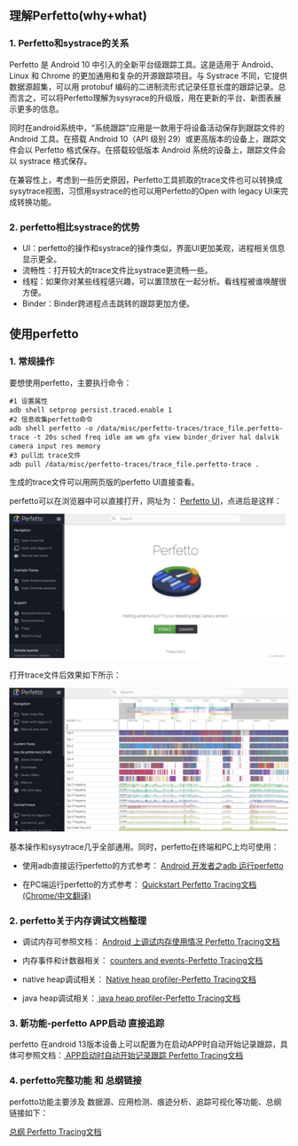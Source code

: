## 理解Perfetto(why+what)

### 1. Perfetto和systrace的关系

Perfetto 是 Android 10 中引入的全新平台级跟踪工具。这是适用于 Android、Linux 和 Chrome 的更加通用和复杂的开源跟踪项目。与 Systrace 不同，它提供数据源超集，可以用 protobuf 编码的二进制流形式记录任意长度的跟踪记录。总而言之，可以将Perfetto理解为sysyrace的升级版，用在更新的平台、新图表展示更多的信息。

同时在android系统中，“系统跟踪”应用是一款用于将设备活动保存到跟踪文件的 Android 工具。在搭载 Android 10（API 级别 29）或更高版本的设备上，跟踪文件会以 Perfetto 格式保存。在搭载较低版本 Android 系统的设备上，跟踪文件会以 systrace 格式保存。

在兼容性上，考虑到一些历史原因，Perfetto工具抓取的trace文件也可以转换成sysytrace视图，习惯用systrace的也可以用Perfetto的Open with legacy UI来完成转换功能。



### 2. perfetto相比systrace的优势

* UI：perfetto的操作和systrace的操作类似，界面UI更加美观，进程相关信息显示更全。
* 流畅性：打开较大的trace文件比systrace更流畅一些。
* 线程：如果你对某些线程感兴趣，可以置顶放在一起分析。看线程被谁唤醒很方便。
* Binder：Binder跨进程点击跳转的跟踪更加⽅便。



## 使用perfetto

### 1. 常规操作

要想使用perfetto，主要执行命令：

```shell
#1 设置属性
adb shell setprop persist.traced.enable 1
#2 信息收集perfetto命令
adb shell perfetto -o /data/misc/perfetto-traces/trace_file.perfetto-trace -t 20s sched freq idle am wm gfx view binder_driver hal dalvik camera input res memory
#3 pull出 trace文件
adb pull /data/misc/perfetto-traces/trace_file.perfetto-trace .
```

生成的trace文件可以用网页版的perfetto UI直接查看。

perfetto可以在浏览器中可以直接打开，网址为： [Perfetto UI](https://ui.perfetto.dev/)，点进后是这样：

![image-20230113145952743](.asserts/image-20230113145952743.png)

打开trace文件后效果如下所示：

![image-20230113150008528](.asserts/image-20230113150008528.png)

基本操作和sysytrace几乎全部通用。同时，perfetto在终端和PC上均可使用：

* 使用adb直接运行perfetto的方式参考： [Android 开发者之adb 运行perfetto](https://developer.android.google.cn/studio/command-line/perfetto?hl=zh-cn)

* 在PC端运行perfetto的方式参考： [Quickstart Perfetto Tracing文档(Chrome/中文翻译)](https://perfetto.dev/docs/quickstart/android-tracing)



### 2. perfetto关于内存调试文档整理

* 调试内存可参照文档： [Android 上调试内存使用情况 Perfetto Tracing文档](https://perfetto.dev/docs/case-studies/memory)

* 内存事件和计数器相关： [counters and events-Perfetto Tracing文档](https://perfetto.dev/docs/data-sources/memory-counters)
* native heap调试相关： [Native heap profiler-Perfetto Tracing文档](https://perfetto.dev/docs/data-sources/native-heap-profiler)

* java heap调试相关：[ java heap profiler-Perfetto Tracing文档](https://perfetto.dev/docs/data-sources/java-heap-profiler)



### 3. 新功能-perfetto APP启动 直接追踪

perfetto 在android 13版本设备上可以配置为在启动APP时自动开始记录跟踪，具体可参照文档：[ APP启动时自动开始记录跟踪 Perfetto Tracing文档](https://perfetto.dev/docs/case-studies/android-boot-tracing)



### 4. perfetto完整功能 和 总纲链接

perfotto功能主要涉及 数据源、应用检测、痕迹分析、追踪可视化等功能、总纲链接如下：

 [总纲 Perfetto Tracing文档](https://perfetto.dev/docs/)


